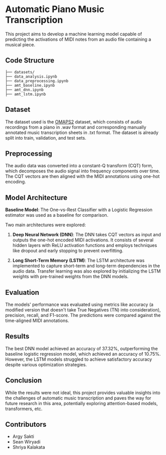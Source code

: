 # Automatic Piano Music Transcription

This project aims to develop a machine learning model capable of predicting the activations of MIDI notes from an audio file containing a musical piece.

## Code Structure
```
├── datasets/ 
├── data_analysis.ipynb
├── data_preprocessing.ipynb
├── amt_baseline.ipynb
├── amt_dnn.ipynb
├── amt_lstm.ipynb
```

## Dataset

The dataset used is the [OMAPS2](https://github.com/itec-hust/OMAPS2) dataset, which consists of audio recordings from a piano in .wav format and corresponding manually annotated music transcription sheets in .txt format. The dataset is already split into train, validation, and test sets.

## Preprocessing

The audio data was converted into a constant-Q transform (CQT) form, which decomposes the audio signal into frequency components over time. The CQT vectors are then aligned with the MIDI annotations using one-hot encoding.

## Model Architecture

**Baseline Model**: The One-vs-Rest Classifier with a Logistic Regression estimator was used as a baseline for comparison.

Two main architectures were explored:

1. **Deep Neural Network (DNN)**: The DNN takes CQT vectors as input and outputs the one-hot encoded MIDI activations. It consists of several hidden layers with ReLU activation functions and employs techniques like dropout and early stopping to prevent overfitting.

2. **Long Short-Term Memory (LSTM)**: The LSTM architecture was implemented to capture short-term and long-term dependencies in the audio data. Transfer learning was also explored by initializing the LSTM weights with pre-trained weights from the DNN models.

## Evaluation

The models' performance was evaluated using metrics like accuracy (a modified version that doesn't take True Negatives (TN) into consideration), precision, recall, and F1-score. The predictions were compared against the time-aligned MIDI annotations.

## Results

The best DNN model achieved an accuracy of 37.32%, outperforming the baseline logistic regression model, which achieved an accuracy of 10.75%. However, the LSTM models struggled to achieve satisfactory accuracy despite various optimization strategies.

## Conclusion

While the results were not ideal, this project provides valuable insights into the challenges of automatic music transcription and paves the way for future research in this area, potentially exploring attention-based models, transformers, etc.

## Contributors
* Argy Sakti
* Sean Wiryadi
* Shriya Kalakata
